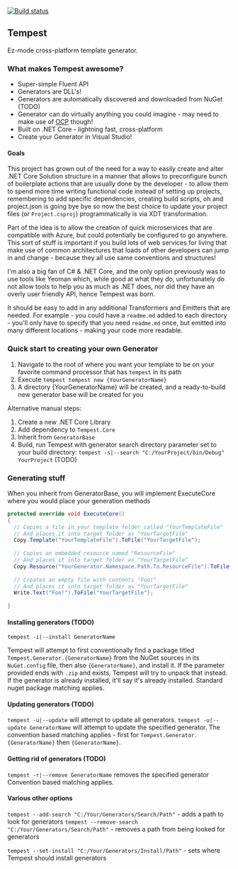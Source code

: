 [![Build status](https://ci.appveyor.com/api/projects/status/ntpiso2gjotxmrmd?svg=true)](https://ci.appveyor.com/project/Grinderofl/tempest)


## Tempest

Ez-mode cross-platform template generator.

### What makes Tempest awesome?
* Super-simple Fluent API
* Generators are DLL's!
* Generators are automatically discovered and downloaded from NuGet (TODO)
* Generator can do virtually anything you could imagine - may need to make use of [OCP](https://en.wikipedia.org/wiki/Open/closed_principle) though!
* Built on .NET Core - lightning fast, cross-platform
* Create your Generator in Visual Studio!

#### Goals

This project has grown out of the need for a way to easily create and alter .NET Core Solution structure in a manner that allows to preconfigure bunch of boilerplate actions that are usually done by the developer - to allow them to spend more time writing functional code instead of setting up projects, remembering to add specific dependencies, creating build scripts, oh and project.json is going bye bye so now the best choice to update your project files (or `Project.csproj`) programmatically is via XDT transformation.

Part of the idea is to allow the creation of quick microservices that are compatible with Azure, but could potentially be configured to go anywhere. This sort of stuff is important if you build lots of web services for living that make use of common architectures that loads of other developers can jump in and change - because they all use same conventions and structures!


I'm also a big fan of C# & .NET Core, and the only option previously was to use tools like Yeoman which, while good at what they do, unfortunately do not allow tools to help you as much as .NET does, nor did they have an overly user friendly API, hence Tempest was born.

It should be easy to add in any additional Transformers and Emitters that are needed. For example - you could have a `readme.md` added to each directory - you'll only have to specify that you need `readme.md` once, but emitted into many different locations - making your code more readable.


### Quick start to creating your own Generator

1. Navigate to the root of where you want your template to be on your favorite command processor that has `tempest` in its path
2. Execute `tempest tempest new {YourGeneratorName}`
3. A directory {YourGeneratorName} will be created, and a ready-to-build new generator base will be created for you

Alternative manual steps:

1. Create a new .NET Core Library
2. Add dependency to `Tempest.Core`
3. Inherit from `GeneratorBase`
4. Build, run Tempest with generator search directory parameter set to your build directory: `tempest -s|--search "C:/YourProject/bin/Debug" YourProject` (TODO)


### Generating stuff

When you inherit from GeneratorBase, you will implement ExecuteCore where you would place your generation methods

```c#
protected override void ExecuteCore()
{
  // Copies a file in your template folder called "YourTemplateFile"
  // And places it into target folder as "YourTargetFile"
  Copy.Template("YourTemplateFile").ToFile("YourTargetFile");
  
  // Copies an embedded resource named "ResourceFile"
  // And places it into target folder as "YourTargetFile"
  Copy.Resource("YourGenerator.Namespace.Path.To.ResourceFile").ToFile("YourTargetFile");
  
  // Creates an empty file with contents "Foo!"
  // And places it into target folder as "YourTargetFile"
  Write.Text("Foo!").ToFile("YourTargetFile");
  
}
```


#### Installing generators (TODO)

`tempest -i|--install GeneratorName`

Tempest will attempt to first conventionally find a package titled `Tempest.Generator.{GeneratorName}` from the NuGet sources in its `NuGet.config` file, then also `{GeneratorName}`, and install it. If the parameter provided ends with `.zip` and exists, Tempest will try to unpack that instead. If the generator is already installed, it'll say it's already installed. Standard nuget package matching applies.

#### Updating generators (TODO)
`tempest -u|--update` will attempt to update all generators.
`tempest -u|--update GeneratorName` will attempt to update the specified generator.
The convention based matching applies - first for `Tempest.Generator.{GeneratorName}` then `{GeneratorName}`.

#### Getting rid of generators (TODO)

`tempest -r|--remove GeneratorName` removes the specified generator
Convention based matching applies.


#### Various other options

`tempest --add-search "C:/Your/Generators/Search/Path"` - adds a path to look for generators
`tempest --remove-search "C:/Your/Generators/Search/Path"` - removes a path from being looked for generators

`tempest --set-install "C:/Your/Generators/Install/Path"` - sets where Tempest should install generators

